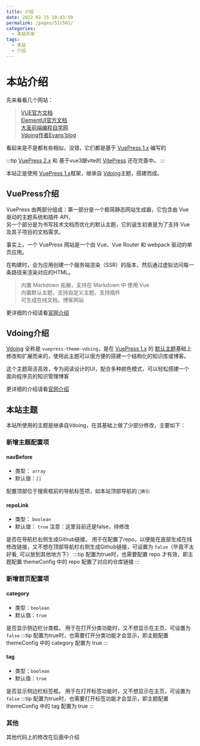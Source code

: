 ```yaml
---
title: 介绍
date: 2022-02-15 10:43:59
permalink: /pages/51c561/
categories:
  - 本站开发
tags:
  - 本站
  - 介绍
---
```


# 本站介绍

先来看看几个网站：

> [VUE官方文档](https://cn.vuejs.org/)  
> [ElementUI官方文档](https://element.eleme.cn/#/zh-CN)  
> [大圣前端编程自学网](https://shengxinjing.cn/)  
> [Vdoing作者Evans'blog](https://xugaoyi.com/)  

看起来是不是都有些相似，没错，它们都是基于 [VuePress 1.x](https://vuepress.vuejs.org/zh/) 编写的

:::tip
[VuePress 2.x](https://v2.vuepress.vuejs.org/zh/) 和 基于vue3跟vite的 [VitePress](https://vitepress.vuejs.org/) 还在完善中。
:::

本站正是使用 [VuePress 1.x](https://vuepress.vuejs.org/zh/)框架，继承自 [Vdoing](https://doc.xugaoyi.com/)主题，搭建而成。


## VuePress介绍

VuePress 由两部分组成：第一部分是一个极简静态网站生成器，它包含由 Vue 驱动的主题系统和插件 API，  
另一个部分是为书写技术文档而优化的默认主题，它的诞生初衷是为了支持 Vue 及其子项目的文档需求。

事实上，一个 VuePress 网站是一个由 Vue、Vue Router 和 webpack 驱动的单页应用。

在构建时，会为应用创建一个服务端渲染（SSR）的版本，然后通过虚拟访问每一条路径来渲染对应的HTML。

> 内置 Markdown 拓展，支持在 Markdown 中 使用 Vue  
> 内置默认主题，支持自定义主题，支持插件  
> 可生成在线文档，博客网站  

更详细的介绍请看[官网介绍](https://vuepress.vuejs.org/zh/guide/)

## Vdoing介绍

[Vdoing](https://doc.xugaoyi.com/) 全称是 `vuepress-theme-vdoing`，是在 [VuePress 1.x](https://vuepress.vuejs.org/zh/) 的 [默认主题](https://vuepress.vuejs.org/zh/theme/default-theme-config.html)基础上修改和扩展而来的，使用此主题可以很方便的搭建一个结构化的知识库或博客。

这个主题简洁高效，专为阅读设计的UI，配合多种颜色模式，可以轻松搭建一个面向程序员的知识管理博客

更详细的介绍请看[官网介绍](https://doc.xugaoyi.com/pages/a2f161/)

## 本站主题

本站所使用的主题是继承自Vdoing，在其基础上做了少部分修改，主要如下：

### 新增主题配置项

#### navBefore

* 类型： `array`
* 默认值：`[]`

配置顶部位于搜索框前的导航标签项，如本站顶部导航的 `🔑索引` 

#### repoLink

* 类型： `boolean`
* 默认值： `true`   注意：这里目前还是false，待修改

是否在导航栏右侧生成Github链接。 用于在配置了repo，以便能在底部生成在线修改链接，又不想在顶部导航栏右侧生成Github链接，可设置为 `false`（毕竟不太好看, 可以放到其他地方下）
:::tip
配置为true时，也需要配置 repo 才有效，即主题配置 themeConfig 中的 repo 配置了对应的仓库链接
:::

### 新增首页配置项

#### category

* 类型：`boolean`
* 默认值：`true`

是否显示侧边栏分类框。 用于在打开分类功能时，又不想显示在主页，可设置为 `false`
:::tip
配置为true时，也需要打开分类功能才会显示，即主题配置 themeConfig 中的 category 配置为 true
:::

#### tag

* 类型：`boolean`
* 默认值：`true`

是否显示侧边栏标签框。 用于在打开标签功能时，又不想显示在主页，可设置为 `false`
:::tip
配置为true时，也需要打开标签功能才会显示，即主题配置 themeConfig 中的 tag 配置为 true
:::

### 其他
其他代码上的修改在后面中介绍

